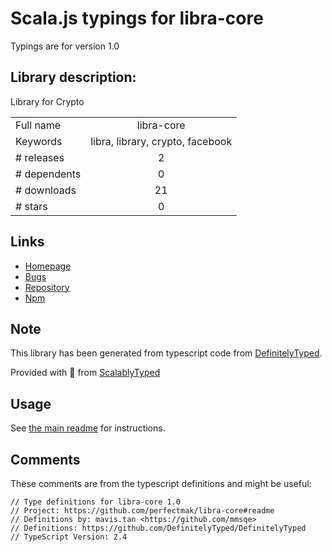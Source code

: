 
# Scala.js typings for libra-core

Typings are for version 1.0

## Library description:
Library for Crypto

|                    |                 |
| ------------------ | :-------------: |
| Full name          | libra-core |
| Keywords           | libra, library, crypto, facebook |
| # releases         | 2 |
| # dependents       | 0 |
| # downloads        | 21 |
| # stars            | 0 |

## Links
- [Homepage](https://github.com/perfectmak/libra-core#readme)
- [Bugs](https://github.com/perfectmak/libra-core/issues)
- [Repository](https://github.com/perfectmak/libra-core)
- [Npm](https://www.npmjs.com/package/libra-core)
    


## Note
This library has been generated from typescript code from [DefinitelyTyped](https://definitelytyped.org).

Provided with :purple_heart: from [ScalablyTyped](https://github.com/oyvindberg/ScalablyTyped)

## Usage
See [the main readme](../../readme.md) for instructions.

## Comments

These comments are from the typescript definitions and might be useful:
```
// Type definitions for libra-core 1.0
// Project: https://github.com/perfectmak/libra-core#readme
// Definitions by: mavis.tan <https://github.com/mmsqe>
// Definitions: https://github.com/DefinitelyTyped/DefinitelyTyped
// TypeScript Version: 2.4

```

